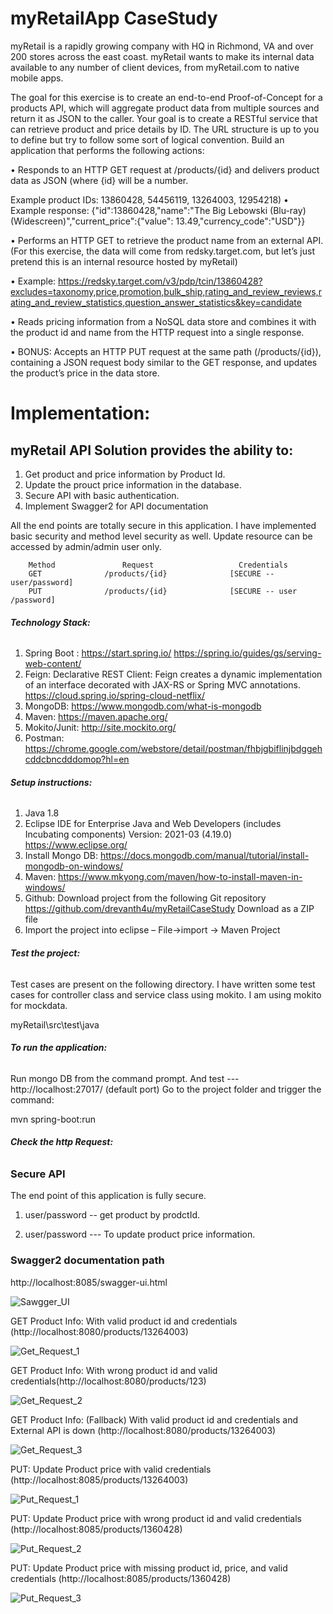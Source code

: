# myRetailApp CaseStudy

myRetail is a rapidly growing company with HQ in Richmond, VA and over 200 stores across the east coast. myRetail wants to make its internal data available to any number of client devices, from myRetail.com to native mobile apps. 

The goal for this exercise is to create an end-to-end Proof-of-Concept for a products API, which will aggregate product data from multiple sources and return it as JSON to the caller. 
Your goal is to create a RESTful service that can retrieve product and price details by ID. The URL structure is up to you to define but try to follow some sort of logical convention.
Build an application that performs the following actions: 

• Responds to an HTTP GET request at /products/{id} and delivers product data as JSON (where {id} will be a number.

Example product IDs: 13860428, 54456119, 13264003, 12954218) 
•	Example response: {"id":13860428,"name":"The Big Lebowski (Blu-ray) (Widescreen)","current_price":{"value": 13.49,"currency_code":"USD"}}

•	Performs an HTTP GET to retrieve the product name from an external API. (For this exercise, the data will come from redsky.target.com, but let’s just pretend this is an internal resource hosted by myRetail)

•	Example: https://redsky.target.com/v3/pdp/tcin/13860428?excludes=taxonomy,price,promotion,bulk_ship,rating_and_review_reviews,rating_and_review_statistics,question_answer_statistics&key=candidate 

•	Reads pricing information from a NoSQL data store and combines it with the product id and name from the HTTP request into a single response. 

•	BONUS: Accepts an HTTP PUT request at the same path (/products/{id}), containing a JSON request body similar to the GET response, and updates the product’s price in the data store.  

# __Implementation:__

## __myRetail API Solution provides the ability to:__

<ol>
  <li>Get product and price information by Product Id.</li>
  <li>Update the prouct price information in the database.</li>
  <li>Secure API with basic authentication.</li>	
  <li>Implement Swagger2 for API documentation</li>
</ol>
All the end points are totally secure in this application. I have implemented basic security and method level security as well. Update resource can be accessed by admin/admin user only.

        Method               Request                   Credentials
        GET              /products/{id}              [SECURE -- user/password]
        PUT              /products/{id}              [SECURE -- user /password]

###### __Technology Stack:__

1. Spring Boot : 
	https://start.spring.io/
	https://spring.io/guides/gs/serving-web-content/ 
2. Feign:
Declarative REST Client: Feign creates a dynamic implementation of an interface decorated with JAX-RS or Spring MVC annotations.
	https://cloud.spring.io/spring-cloud-netflix/ 
3. MongoDB:
	https://www.mongodb.com/what-is-mongodb 
4. Maven:
	https://maven.apache.org/ 
5. Mokito/Junit:
	http://site.mockito.org/ 
6. Postman: 
	https://chrome.google.com/webstore/detail/postman/fhbjgbiflinjbdggehcddcbncdddomop?hl=en 

###### __Setup instructions:__

1. Java 1.8
2. Eclipse IDE for Enterprise Java and Web Developers (includes Incubating components)
Version: 2021-03 (4.19.0)   https://www.eclipse.org/
3. Install Mongo DB: https://docs.mongodb.com/manual/tutorial/install-mongodb-on-windows/
4. Maven: https://www.mkyong.com/maven/how-to-install-maven-in-windows/ 
5. Github:
Download project from the following Git repository
https://github.com/drevanth4u/myRetailCaseStudy
Download as a ZIP file 
6. Import the project into eclipse –   File->import -> Maven Project

###### __Test the project:__

Test cases are present on the following directory. I have written some test cases for controller class and service  class using mokito. I am using mokito for mockdata.

myRetail\src\test\java

###### __To run the application:__

Run mongo DB from the command prompt.  And test  ---  http://localhost:27017/  (default port)
Go to the project folder and trigger the command:

mvn spring-boot:run 

###### __Check the http Request:__

### Secure API
The end point of this application is fully secure.
1. user/password  --  get product by prodctId.

2. user/password   --- To update product price information.

### Swagger2 documentation path

http://localhost:8085/swagger-ui.html

![Sawgger_UI](https://user-images.githubusercontent.com/46389696/118859456-de128a80-b89f-11eb-8385-0060a55422a0.png)


GET Product Info: With valid product id and credentials (http://localhost:8080/products/13264003)

![Get_Request_1](https://user-images.githubusercontent.com/46389696/118859565-fda9b300-b89f-11eb-8a26-c606be9f2382.png)


GET Product Info: With wrong product id and valid credentials(http://localhost:8080/products/123)

![Get_Request_2](https://user-images.githubusercontent.com/46389696/118859626-1023ec80-b8a0-11eb-99cd-41b18ec3cade.png)


GET Product Info: (Fallback) With valid product id and credentials and External API is down (http://localhost:8080/products/13264003)

![Get_Request_3](https://user-images.githubusercontent.com/46389696/118859829-49f4f300-b8a0-11eb-817d-133dca76474c.png)


PUT: Update Product price with valid credentials (http://localhost:8085/products/13264003)

![Put_Request_1](https://user-images.githubusercontent.com/46389696/118859929-698c1b80-b8a0-11eb-984f-df6aac2a276f.png)


PUT: Update Product price with wrong product id and valid credentials (http://localhost:8085/products/1360428)

![Put_Request_2](https://user-images.githubusercontent.com/46389696/118860059-8cb6cb00-b8a0-11eb-9735-77ac469f616d.png)


PUT: Update Product price with missing product id, price, and valid credentials (http://localhost:8085/products/1360428)

![Put_Request_3](https://user-images.githubusercontent.com/46389696/118860133-a48e4f00-b8a0-11eb-81b6-290e2e5ccaf9.png)













